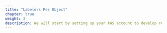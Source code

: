```yaml
---
title: "Labelers Per Object"
chapter: true
weight: 3
description: We will start by setting up your AWS account to develop robot applications with AWS RoboMaker. 
---
```


